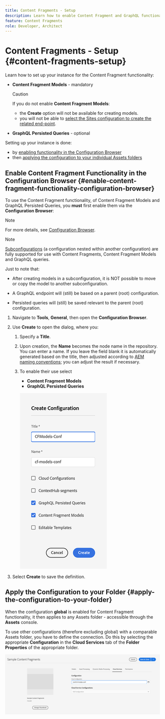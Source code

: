 ```yaml
---
title: Content Fragments - Setup
description: Learn how to enable Content Fragment and GraphQL functionality to use AEM headless delivery features.
feature: Content Fragments
role: Developer, Architect
---
```


# Content Fragments - Setup {#content-fragments-setup}

Learn how to set up your instance for the Content Fragment functionality:

* **Content Fragment Models** - mandatory

  >[!CAUTION]
  >
  >If you do not enable **Content Fragment Models**:
  >
  >* the **Create** option will not be available for creating models.
  >* you will not be able to [select the Sites configuration to create the related end-point](/help/headless/graphql-api/graphql-endpoint.md).

* **GraphQL Persisted Queries** - optional

Setting up your instance is done:

* by [enabling functionality in the Configuration Browser](#enable-content-fragment-functionality-configuration-browser)
* then [applying the configuration to your individual Assets folders](#apply-the-configuration-to-your-folder)

## Enable Content Fragment Functionality in the Configuration Browser {#enable-content-fragment-functionality-configuration-browser}

To use the Content Fragment functionality, of Content Fragment Models and GraphQL Persisted Queries, you **must** first enable them via the **Configuration Browser**:

>[!NOTE]
>
>For more details, see [Configuration Browser](/help/implementing/developing/introduction/configurations.md#using-configuration-browser).

>[!NOTE]
>
>[Subconfigurations](/help/implementing/developing/introduction/configurations.md#configuration-resolution) (a configuration nested within another configuration) are fully supported for use with Content Fragments, Content Fragment Models and GraphQL queries.
>
>Just to note that:
>
>* After creating models in a subconfiguration, it is NOT possible to move or copy the model to another subconfiguration.
>
>* A GraphQL endpoint will (still) be based on a parent (root) configuration.
>
>* Persisted queries will (still) be saved relevant to the parent (root) configuration.

1. Navigate to **Tools**, **General**, then open the **Configuration Browser**.

1. Use **Create** to open the dialog, where you:

   1. Specify a **Title**.
   1. Upon creation, the **Name** becomes the node name in the repository.
      You can enter a name. If you leave the field blank it is automatically generated based on the title, then adjusted according to [AEM naming conventions](/help/implementing/developing/introduction/naming-conventions.md); you can adjust the result if necessary.
   1. To enable their use select 
      * **Content Fragment Models** 
      * **GraphQL Persisted Queries**

      ![Define configuration](assets/cf-setup-create-conf.png)

1. Select **Create** to save the definition.

## Apply the Configuration to your Folder {#apply-the-configuration-to-your-folder}

When the configuration **global** is enabled for Content Fragment functionality, it then applies to any Assets folder - accessible through the **Assets** console.

To use other configurations (therefore excluding global) with a comparable Assets folder, you have to define the connection. Do this by selecting the appropriate **Configuration** in the **Cloud Services** tab of the **Folder Properties** of the appropriate folder.

![Apply configuration](assets/cf-setup-apply-conf.png)
